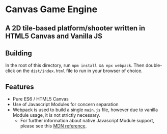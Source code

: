# Canvas Game Engine

## A 2D tile-based platform/shooter written in HTML5 Canvas and Vanilla JS

## Building

In the root of this directory, run `npm install && npx webpack`.  Then double-click on the `dist/index.html` file to run in your browser of choice.

## Features
- Pure ES6 / HTML5 Canvas
- Use of Javascript Modules for concern separation
- Webpack is used to build a single `main.js` file, however due to vanilla Module usage, it is not strictly necessary.
    - For further information about native Javascript Module support, please see this [MDN reference](https://developer.mozilla.org/en-US/docs/Web/JavaScript/Guide/Modules).

